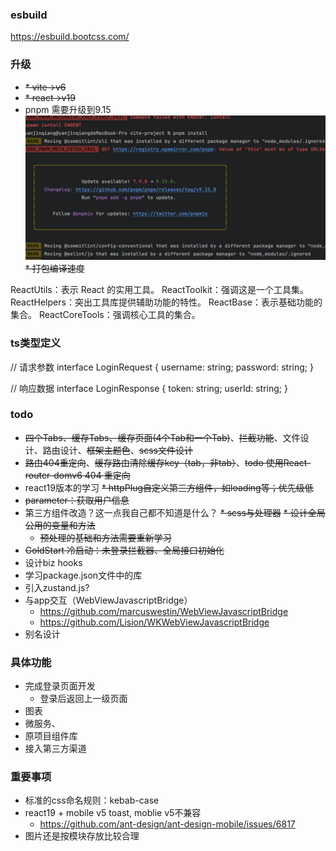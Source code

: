 ### esbuild
https://esbuild.bootcss.com/

### 升级
* ~~* vite->v6~~
* ~~* react->v19~~
* pnpm 需要升级到9.15
![img_1.png](img_1.png)
~~* 打包编译速度~~

ReactUtils：表示 React 的实用工具。
ReactToolkit：强调这是一个工具集。
ReactHelpers：突出工具库提供辅助功能的特性。
ReactBase：表示基础功能的集合。
ReactCoreTools：强调核心工具的集合。

### ts类型定义
// 请求参数
interface LoginRequest {
username: string;
password: string;
}

// 响应数据
interface LoginResponse {
token: string;
userId: string;
}

### todo
* ~~四个Tabs、缓存Tabs、缓存页面(4个Tab和一个Tab)~~、~~拦截功能~~、文件设计、路由设计、~~框架主题色~~、~~scss文件设计~~
* ~~路由404重定向~~、~~缓存路由清除缓存key（tab，非tab）~~、~~todo 使用React-router-domv6 404 重定向~~
* react19版本的学习 
~~* httpPlug自定义第三方组件，如loading等；优先级低~~
* ~~parameter：获取用户信息~~
* 第三方组件改造？这一点我自己都不知道是什么？
~~* scss与处理器~~
  ~~* 设计全局公用的变量和方法~~
  * ~~预处理的基础和方法需要重新学习~~
* ~~GoldStart 冷启动：未登录拦截器、全局接口初始化~~
* 设计biz hooks
* 学习package.json文件中的库
* 引入zustand.js?
* 与app交互（WebViewJavascriptBridge）
  * https://github.com/marcuswestin/WebViewJavascriptBridge
  * https://github.com/Lision/WKWebViewJavascriptBridge
* 别名设计

### 具体功能
* 完成登录页面开发
  * 登录后返回上一级页面
* 图表
* 微服务、
* 原项目组件库
* 接入第三方渠道


### 重要事项
* 标准的css命名规则：kebab-case
* react19 + mobile v5 toast, moblie v5不兼容
  * https://github.com/ant-design/ant-design-mobile/issues/6817
* 图片还是按模块存放比较合理


